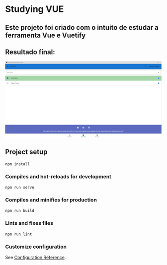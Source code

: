 # Studying VUE

## Este projeto foi criado com o intuito de estudar a ferramenta Vue e Vuetify
## Resultado final:

![Final Result](https://github.com/RodrigoAbdalla/VueStudy/blob/master/src/finalResult.png)



## Project setup
```
npm install
```

### Compiles and hot-reloads for development
```
npm run serve
```

### Compiles and minifies for production
```
npm run build
```

### Lints and fixes files
```
npm run lint
```

### Customize configuration
See [Configuration Reference](https://cli.vuejs.org/config/).
